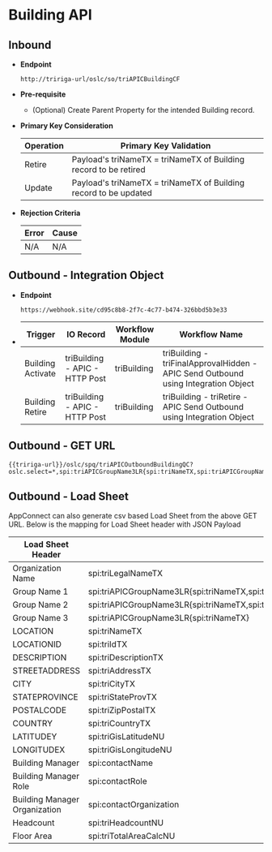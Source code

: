 # Building API


## Inbound

- **Endpoint**
  ```
  http://tririga-url/oslc/so/triAPICBuildingCF
  ```

- **Pre-requisite**
  
  - (Optional) Create Parent Property for the intended Building record.

- **Primary Key Consideration**

  Operation | Primary Key Validation
  ---|---
  Retire | Payload's triNameTX = triNameTX of Building record to be retired
  Update | Payload's triNameTX = triNameTX of Building record to be updated
  
- **Rejection Criteria**

  Error | Cause
  ---|---
  N/A | N/A

## Outbound - Integration Object

- **Endpoint**
  ```
  https://webhook.site/cd95c8b8-2f7c-4c77-b474-326bbd5b3e33
  ```
  
- Trigger | IO Record | Workflow Module | Workflow Name 
  ---|---|---|---
  Building Activate | triBuilding - APIC - HTTP Post | triBuilding | triBuilding - triFinalApprovalHidden - APIC Send Outbound using Integration Object 
  Building Retire | triBuilding - APIC - HTTP Post | triBuilding | triBuilding - triRetire - APIC Send Outbound using Integration Object 
  
  
## Outbound - GET URL

```
{{tririga-url}}/oslc/spq/triAPICOutboundBuildingQC?oslc.select=*,spi:triAPICGroupName3LR{spi:triNameTX,spi:triAPICGroupName2LR{spi:triNameTX,spi:triAPICGroupName1LR{spi:triNameTX}}}&oslc.paging=true&oslc.page=1&oslc.pageSize=2
```

## Outbound - Load Sheet

AppConnect can also generate csv based Load Sheet from the above GET URL. Below is the mapping for Load Sheet header with JSON Payload

Load Sheet Header | JSON Property
---|---
Organization Name | spi:triLegalNameTX
Group Name 1 | spi:triAPICGroupName3LR{spi:triNameTX,spi:triAPICGroupName2LR{spi:triNameTX,spi:triAPICGroupName1LR{spi:triNameTX}}}
Group Name 2 | spi:triAPICGroupName3LR{spi:triNameTX,spi:triAPICGroupName2LR{spi:triNameTX}}
Group Name 3 | spi:triAPICGroupName3LR{spi:triNameTX}
LOCATION | spi:triNameTX
LOCATIONID | spi:triIdTX
DESCRIPTION | spi:triDescriptionTX
STREETADDRESS | spi:triAddressTX
CITY	| spi:triCityTX
STATEPROVINCE	| spi:triStateProvTX
POSTALCODE	 | spi:triZipPostalTX
COUNTRY	| spi:triCountryTX
LATITUDEY	| spi:triGisLatitudeNU
LONGITUDEX	| spi:triGisLongitudeNU
Building Manager	| spi:contactName
Building Manager Role	| spi:contactRole
Building Manager Organization	| spi:contactOrganization
Headcount	| spi:triHeadcountNU
Floor Area | spi:triTotalAreaCalcNU

									
